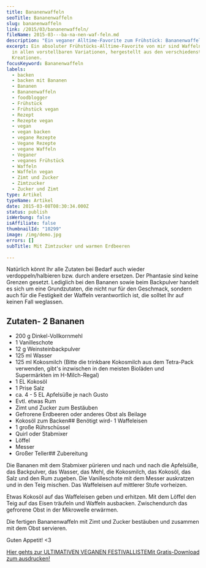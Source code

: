 ```yaml
---
title: Ba­na­nen­waf­feln
seoTitle: Ba­na­nen­waf­feln
slug: bananenwaffeln
link: /2015/03/bananenwaffeln/
fileName: 2015-03---ba-na-nen-waf-feln.md
description: "Ein veganer Alltime-Favorite zum Frühstück: Bananenwaffeln"
excerpt: Ein absoluter Frühstücks-Alltime-Favorite von mir sind Waffeln. Waffeln
  in allen vorstellbaren Variationen, hergestellt aus den verschiedensten
  Kreationen.
focusKeyword: Bananenwaffeln
labels:
  - backen
  - backen mit Bananen
  - Bananen
  - Bananenwaffeln
  - foodblogger
  - Frühstück
  - Frühstück vegan
  - Rezept
  - Rezepte vegan
  - vegan
  - vegan backen
  - vegane Rezepte
  - Vegane Rezepte
  - vegane Waffeln
  - Veganer
  - veganes Frühstück
  - Waffeln
  - Waffeln vegan
  - Zimt und Zucker
  - Zimtzucker
  - Zucker und Zimt
type: Artikel
typeName: Artikel
date: 2015-03-08T08:30:34.000Z
status: publish
isWerbung: false
isAffiliate: false
thumbnailId: "10299"
image: /img/demo.jpg
errors: []
subTitle: Mit Zimtzucker und warmen Erdbeeren
  
---
```


Natürlich könnt Ihr alle Zutaten bei Bedarf auch wieder verdoppeln/halbieren
bzw. durch andere ersetzen. Der Phantasie sind keine Grenzen gesetzt. Lediglich
bei den Bananen sowie beim Backpulver handelt es sich um eine Grundzutaten, die
nicht nur für den Geschmack, sondern auch für die Festigkeit der Waffeln
verantwortlich ist, die solltet Ihr auf keinen Fall weglassen.

## Zutaten- 2 Bananen

- 200 g Dinkel-Vollkornmehl
- 1 Vanilleschote
- 12 g Weinsteinbackpulver
- 125 ml Wasser
- 125 ml Kokosmilch (Bitte die trinkbare Kokosmilch aus dem Tetra-Pack
  verwenden, gibt's inzwischen in den meisten Bioläden und Supermärkten im
  H-Milch-Regal)
- 1 EL Kokosöl
- 1 Prise Salz
- ca. 4 - 5 EL Apfelsüße je nach Gusto
- Evtl. etwas Rum
- Zimt und Zucker zum Bestäuben
- Gefrorene Erdbeeren oder anderes Obst als Beilage
- Kokosöl zum Backen## Benötigt wird- 1 Waffeleisen
- 1 große Rührschüssel
- Quirl oder Stabmixer
- Löffel
- Messer
- Großer Teller## Zubereitung

Die Bananen mit dem Stabmixer pürieren und nach und nach die Apfelsüße, das
Backpulver, das Wasser, das Mehl, die Kokosmilch, das Kokosöl, das Salz und den
Rum zugeben. Die Vanilleschote mit dem Messer auskratzen und in den Teig
mischen. Das Waffeleisen auf mittlerer Stufe vorheizen.

Etwas Kokosöl auf das Waffeleisen geben und erhitzen. Mit dem Löffel den Teig
auf das Eisen träufeln und Waffeln ausbacken. Zwischendurch das gefrorene Obst
in der Mikrowelle erwärmen.

Die fertigen Bananenwaffeln mit Zimt und Zucker bestäuben und zusammen mit dem
Obst servieren.

Guten Appetit! &lt;3

[Hier gehts zur ULTIMATIVEN VEGANEN FESTIVALLISTEMit Gratis-Download zum ausdrucken!](/2015/03/die-ultimative-vegane-festivalliste)

  